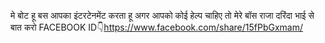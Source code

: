 मे बोट हू बस आपका इंटरटेनमेंट करता हू अगर आपको कोई हेल्प चाहिए तो मेरे बॉस राजा दरिंदा भाई से बात करो FACEBOOK ID👇https://www.facebook.com/share/15fPbGxmam/
